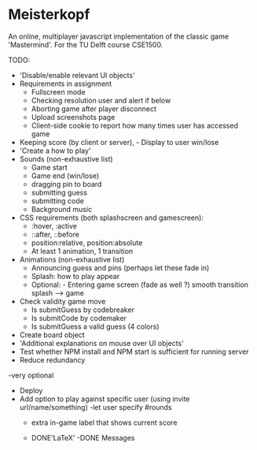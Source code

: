 # Meisterkopf
An online, multiplayer javascript implementation of the classic game 'Mastermind'. For the TU Delft course CSE1500.

TODO:


- 'Disable/enable relevant UI objects'
- Requirements in assignment
    - Fullscreen mode
    - Checking resolution user and alert if below
    - Aborting game after player disconnect
    - Upload screenshots page
    - Client-side cookie to report how many times user has accessed game
- Keeping score (by client or server), - Display to user win/lose
- 'Create a how to play'
- Sounds (non-exhaustive list)
    - Game start
    - Game end (win/lose)
    - dragging pin to board
    - submitting guess
    - submitting code
    - Background music
- CSS requirements (both splashscreen and gamescreen):
    - :hover, :active
    - ::after, ::before
    - position:relative, position:absolute
    - At least 1 animation, 1 transition
- Animations (non-exhaustive list)
    - Announcing guess and pins (perhaps let these fade in)
    - Splash: how to play appear
    - Optional: - Entering game screen (fade as well ?) smooth transition splash --> game
- Check validity game move
    - Is submitGuess by codebreaker
    - Is submitCode by codemaker
    - Is submitGuess a valid guess (4 colors)
- Create board object
- 'Additional explanations on mouse over UI objects'
- Test whether NPM install and NPM start is sufficient for running server
- Reduce redundancy

-very optional
- Deploy
- Add option to play against specific user (using invite url/name/something)
    -let user specify #rounds
    - extra in-game label that shows current score

    - DONE'LaTeX'
    -DONE Messages